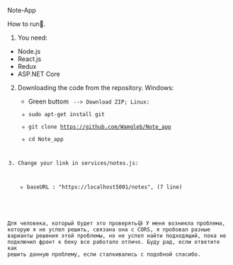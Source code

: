 Note-App

How to run🚗.

1. You need:

- Node.js
- React.js
- Redux
- ASP.NET Core

2. Downloading the code from the repository.
    Windows:
    - Green buttom <Code> --> Download ZIP;
    Linux: 
    - sudo apt-get install git
    - git clone https://github.com/Wamgleb/Note_app
    - cd Note_app

3. Change your link in services/notes.js:
    - baseURL : "https://localhost5001/notes", (7 line)

Для человека, который будет это проверять😅
У меня возникла проблема, которую я не успел решить, связана она с CORS, я пробовал разные варианты решения этой проблемы, но не успел найти подходящий, пока не подключил фронт к беку все работало отличо. Буду рад, если ответите как решить данную проблему, если сталкивались с подобной спасибо.